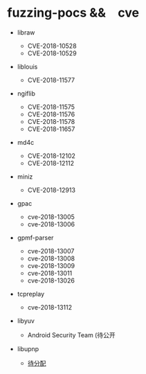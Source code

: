 # fuzzing-pocs &&　cve

- libraw
  - CVE-2018-10528
  - CVE-2018-10529

- liblouis 
  - CVE-2018-11577

- ngiflib
  - CVE-2018-11575
  - CVE-2018-11576
  - CVE-2018-11578
  - CVE-2018-11657

- md4c
  - CVE-2018-12102
  - CVE-2018-12112

- miniz
  - CVE-2018-12913


- gpac
  - cve-2018-13005
  - cve-2018-13006 
 
- gpmf-parser
  - cve-2018-13007  
  - cve-2018-13008  
  - cve-2018-13009  
  - cve-2018-13011
  - cve-2018-13026
  
- tcpreplay
  - cve-2018-13112

- libyuv
  - Android Security Team (待公开
  
- libupnp
  - [待分配](https://github.com/mrjimenez/pupnp/issues/115)
